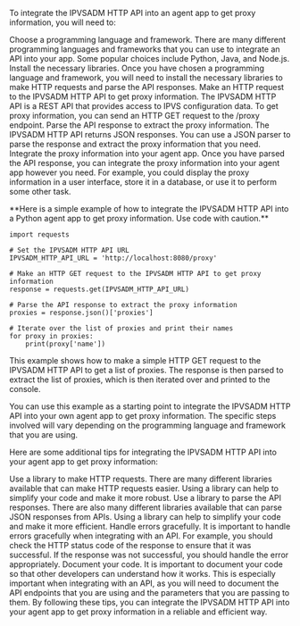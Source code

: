 To integrate the IPVSADM HTTP API into an agent app to get proxy information, you will need to:
<p>
Choose a programming language and framework. There are many different programming languages and frameworks that you can use to integrate an API into your app. Some popular choices include Python, Java, and Node.js.
Install the necessary libraries. Once you have chosen a programming language and framework, you will need to install the necessary libraries to make HTTP requests and parse the API responses.
Make an HTTP request to the IPVSADM HTTP API to get proxy information. The IPVSADM HTTP API is a REST API that provides access to IPVS configuration data. To get proxy information, you can send an HTTP GET request to the /proxy endpoint.
Parse the API response to extract the proxy information. The IPVSADM HTTP API returns JSON responses. You can use a JSON parser to parse the response and extract the proxy information that you need.
Integrate the proxy information into your agent app. Once you have parsed the API response, you can integrate the proxy information into your agent app however you need. For example, you could display the proxy information in a user interface, store it in a database, or use it to perform some other task.
</p>
**Here is a simple example of how to integrate the IPVSADM HTTP API into a Python agent app to get proxy information. Use code with caution.**

```
import requests

# Set the IPVSADM HTTP API URL
IPVSADM_HTTP_API_URL = 'http://localhost:8080/proxy'

# Make an HTTP GET request to the IPVSADM HTTP API to get proxy information
response = requests.get(IPVSADM_HTTP_API_URL)

# Parse the API response to extract the proxy information
proxies = response.json()['proxies']

# Iterate over the list of proxies and print their names
for proxy in proxies:
    print(proxy['name'])

```

This example shows how to make a simple HTTP GET request to the IPVSADM HTTP API to get a list of proxies. The response is then parsed to extract the list of proxies, which is then iterated over and printed to the console.

You can use this example as a starting point to integrate the IPVSADM HTTP API into your own agent app to get proxy information. The specific steps involved will vary depending on the programming language and framework that you are using.

Here are some additional tips for integrating the IPVSADM HTTP API into your agent app to get proxy information:

Use a library to make HTTP requests. There are many different libraries available that can make HTTP requests easier. Using a library can help to simplify your code and make it more robust.
Use a library to parse the API responses. There are also many different libraries available that can parse JSON responses from APIs. Using a library can help to simplify your code and make it more efficient.
Handle errors gracefully. It is important to handle errors gracefully when integrating with an API. For example, you should check the HTTP status code of the response to ensure that it was successful. If the response was not successful, you should handle the error appropriately.
Document your code. It is important to document your code so that other developers can understand how it works. This is especially important when integrating with an API, as you will need to document the API endpoints that you are using and the parameters that you are passing to them.
By following these tips, you can integrate the IPVSADM HTTP API into your agent app to get proxy information in a reliable and efficient way.

